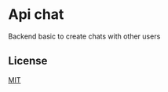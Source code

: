 # Api chat

Backend basic to create chats with other users


## License
[MIT](https://choosealicense.com/licenses/mit/)